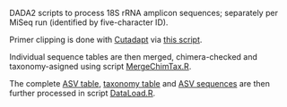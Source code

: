 DADA2 scripts to process 18S rRNA amplicon sequences; separately per MiSeq run (identified by five-character ID). 

Primer clipping is done with [Cutadapt](https://cutadapt.readthedocs.io/en/stable/) via [this script](./cutadapt.sh).

Individual sequence tables are then merged, chimera-checked and taxonomy-asigned using script [MergeChimTax.R](./MergeChimTax.R).

The complete [ASV table](../output/eukSeqtab.txt), [taxonomy table](../output/eukTax.txt) and [ASV sequences](../output/eukUniques.fasta) are then further processed in script [DataLoad.R](../DataLoad.R).
